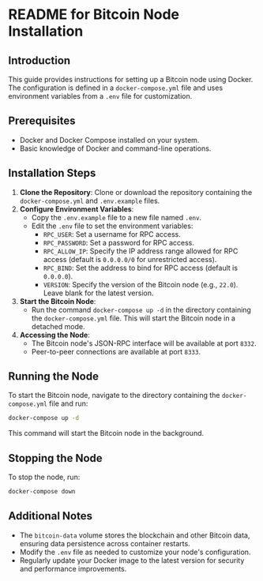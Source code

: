 
# README for Bitcoin Node Installation

## Introduction
This guide provides instructions for setting up a Bitcoin node using Docker. The configuration is defined in a `docker-compose.yml` file and uses environment variables from a `.env` file for customization.

## Prerequisites
- Docker and Docker Compose installed on your system.
- Basic knowledge of Docker and command-line operations.

## Installation Steps
1. **Clone the Repository**: Clone or download the repository containing the `docker-compose.yml` and `.env.example` files.
2. **Configure Environment Variables**:
   - Copy the `.env.example` file to a new file named `.env`.
   - Edit the `.env` file to set the environment variables:
     - `RPC_USER`: Set a username for RPC access.
     - `RPC_PASSWORD`: Set a password for RPC access.
     - `RPC_ALLOW_IP`: Specify the IP address range allowed for RPC access (default is `0.0.0.0/0` for unrestricted access).
     - `RPC_BIND`: Set the address to bind for RPC access (default is `0.0.0.0`).
     - `VERSION`: Specify the version of the Bitcoin node (e.g., `22.0`). Leave blank for the latest version.
3. **Start the Bitcoin Node**:
   - Run the command `docker-compose up -d` in the directory containing the `docker-compose.yml` file. This will start the Bitcoin node in a detached mode.
4. **Accessing the Node**:
   - The Bitcoin node's JSON-RPC interface will be available at port `8332`.
   - Peer-to-peer connections are available at port `8333`.

## Running the Node
To start the Bitcoin node, navigate to the directory containing the `docker-compose.yml` file and run:
```bash
docker-compose up -d
```
This command will start the Bitcoin node in the background.

## Stopping the Node
To stop the node, run:
```bash
docker-compose down
```

## Additional Notes
- The `bitcoin-data` volume stores the blockchain and other Bitcoin data, ensuring data persistence across container restarts.
- Modify the `.env` file as needed to customize your node's configuration.
- Regularly update your Docker image to the latest version for security and performance improvements.
